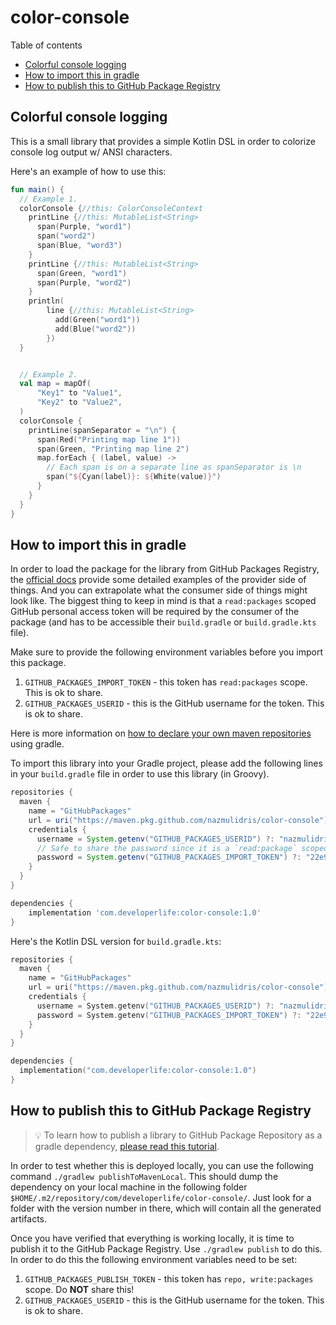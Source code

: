 # color-console

Table of contents

<!-- START doctoc generated TOC please keep comment here to allow auto update -->
<!-- DON'T EDIT THIS SECTION, INSTEAD RE-RUN doctoc TO UPDATE -->

- [Colorful console logging](#colorful-console-logging)
- [How to import this in gradle](#how-to-import-this-in-gradle)
- [How to publish this to GitHub Package Registry](#how-to-publish-this-to-github-package-registry)

<!-- END doctoc generated TOC please keep comment here to allow auto update -->

## Colorful console logging

This is a small library that provides a simple Kotlin DSL in order to colorize console log output w/ ANSI characters.

Here's an example of how to use this:

```kotlin
fun main() {
  // Example 1.
  colorConsole {//this: ColorConsoleContext
    printLine {//this: MutableList<String>
      span(Purple, "word1")
      span("word2")
      span(Blue, "word3")
    }
    printLine {//this: MutableList<String>
      span(Green, "word1")
      span(Purple, "word2")
    }
    println(
        line {//this: MutableList<String>
          add(Green("word1"))
          add(Blue("word2"))
        })
  }


  // Example 2.
  val map = mapOf(
      "Key1" to "Value1",
      "Key2" to "Value2",
  )
  colorConsole {
    printLine(spanSeparator = "\n") {
      span(Red("Printing map line 1"))
      span(Green, "Printing map line 2")
      map.forEach { (label, value) ->
        // Each span is on a separate line as spanSeparator is \n
        span("${Cyan(label)}: ${White(value)}")
      }
    }
  }
}
```

## How to import this in gradle

In order to load the package for the library from GitHub Packages Registry, the
[official docs](https://docs.github.com/en/packages/guides/configuring-gradle-for-use-with-github-packages) provide some
detailed examples of the provider side of things. And you can extrapolate what the consumer side of things might look
like. The biggest thing to keep in mind is that a `read:packages` scoped GitHub personal access token will be required
by the consumer of the package (and has to be accessible their `build.gradle` or `build.gradle.kts` file).

Make sure to provide the following environment variables before you import this package.

1. `GITHUB_PACKAGES_IMPORT_TOKEN` - this token has `read:packages` scope. This is ok to share.
2. `GITHUB_PACKAGES_USERID` - this is the GitHub username for the token. This is ok to share.

Here is more information on
[how to declare your own maven repositories](https://docs.gradle.org/current/userguide/declaring_repositories.html)
using gradle.

To import this library into your Gradle project, please add the following lines in your `build.gradle` file in order to
use this library (in Groovy).

```groovy
repositories {
  maven {
    name = "GitHubPackages"
    url = uri("https://maven.pkg.github.com/nazmulidris/color-console")
    credentials {
      username = System.getenv("GITHUB_PACKAGES_USERID") ?: "nazmulidris"
      // Safe to share the password since it is a `read:package` scoped token.
      password = System.getenv("GITHUB_PACKAGES_IMPORT_TOKEN") ?: "22e9ba0d47c3e9116a2f1023867a1985beebfb60"
    }
  }
}

dependencies {
    implementation 'com.developerlife:color-console:1.0'
}
```

Here's the Kotlin DSL version for `build.gradle.kts`:

```kotlin
repositories {
  maven {
    name = "GitHubPackages"
    url = uri("https://maven.pkg.github.com/nazmulidris/color-console")
    credentials {
      username = System.getenv("GITHUB_PACKAGES_USERID") ?: "nazmulidris"
      password = System.getenv("GITHUB_PACKAGES_IMPORT_TOKEN") ?: "22e9ba0d47c3e9116a2f1023867a1985beebfb60"
    }
  }
}

dependencies {
  implementation("com.developerlife:color-console:1.0")
}
```

## How to publish this to GitHub Package Registry

> 💡 To learn how to publish a library to GitHub Package Repository as a gradle dependency,
> [please read this tutorial](https://developerlife.com/2021/02/06/publish-kotlin-library-as-gradle-dep/).

In order to test whether this is deployed locally, you can use the following command `./gradlew publishToMavenLocal`.
This should dump the dependency on your local machine in the following folder
`$HOME/.m2/repository/com/developerlife/color-console/`. Just look for a folder with the version number in there, which
will contain all the generated artifacts.

Once you have verified that everything is working locally, it is time to publish it to the GitHub Package Registry. Use
`./gradlew publish` to do this. In order to do this the following environment variables need to be set:

1. `GITHUB_PACKAGES_PUBLISH_TOKEN` - this token has `repo, write:packages` scope. Do **NOT** share this!
2. `GITHUB_PACKAGES_USERID` - this is the GitHub username for the token. This is ok to share.
